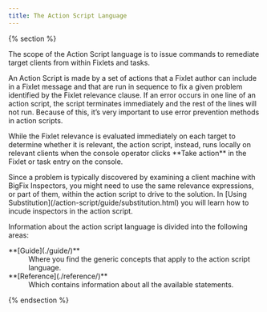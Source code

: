 ```yaml
---
title: The Action Script Language
---
```


{% section %}

The scope of the Action Script language is to issue commands to remediate target clients from
within Fixlets and tasks.

<p>An Action Script is made by a set of actions that a Fixlet author can include in a Fixlet message 
and that are run in sequence to fix a given problem identified by the Fixlet relevance clause. 
If an error occurs in one line of an action script, the script terminates immediately and the 
rest of the lines will not run. 
Because of this, it’s very important to use error prevention methods in action scripts.</p> 

<p>While the Fixlet relevance is evaluated immediately on each target to determine whether it is 
relevant, the action script, instead, runs locally on relevant clients when the console operator 
clicks **Take action** in the Fixlet or task entry on the console.</p>

<p>Since a problem is typically discovered by examining a client machine with BigFix Inspectors, you might 
need to use the same relevance expressions, or part of them, within the action script to drive to the solution. 
In [Using Substitution](/action-script/guide/substitution.html) you will learn how to incude inspectors in the action script.</p> 

<p>Information about the action script language is divided into the following areas:

<dl>
  <dt>**[Guide](./guide/)**</dt>
  <dd>Where you find the generic concepts that apply to the action script language.</dd>
  <dt>**[Reference](./reference/)**</dt>
  <dd>Which contains information about all the available statements.</dd>
</dl>

{% endsection %}
